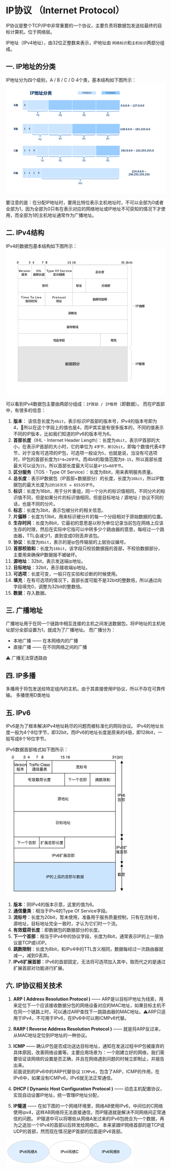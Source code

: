 # IP协议 （Internet Protocol）

IP协议是整个TCP/IP中非常重要的一个协议，主要负责将数据包发送给最终的目标计算机，位于网络层。

IP地址（IPv4地址），由32位正整数来表示，IP地址由 `网络标识`和`主机标识`两部分组成。

## 一. IP地址的分类
IP地址分为四个级别，A / B / C / D 4个类，基本结构如下图所示：
<img src="../static/img/IP地址分类.png"></img>

要注意的是：在分配IP地址时，要用比特位表示主机地址时，不可以全部为0或者全部为1，因为全部为0只有在表示对应的网络地址或IP地址不可获知的情况下才使用，而全部为1的主机地址通常作为广播地址。

## 二. IPv4结构

IPv4的数据包基本结构如下图所示：
<img src="../static/img/IPv4结构.png"></img>

可以看到IPv4数据包主要由两部分组成：`IP首部 / IP载荷`（即数据）。
而在IP首部中，有很多的信息：

1. **版本**： 该信息长度为`4bit`，表示标识IP首部的版本号，IPv4的版本号即为4，所以在这个字段上的值也是4，而IP其实是有很多版本的，不同的值表示不同的IP版本，比如我们知道的IPv6的版本号为6。
2. **首部长度**（IHL - Internet Header Length）：长度为`4bit`，表示IP首部的大小，在表示IP首部的大小时，它的单位为 `4字节，即32bit`，即每个数值代表4字节，对于没有可选项的IP包，可选项一般设为`5`，也就是说，当没有可选项时，IP包的首部长度为`5*4=20字节`。而4bit的取值范围为`0-15`，所以首部长度最大可以设为`15`，所以首部长度最大可以是`4*15=60字节`。
3. **区分服务**（TOS - Type Of Service）：长度为8bit，用来表明服务质量。
4. **总长度**：表示IP数据包（IP首部+数据部分）的长度，长度为`16bit`，所以IP数据包的最大长度为`2的16次方 = 65535字节`。
5. **标识**：长度为16bit，用于分片重组，同一个分片的标识值相同，不同分片的标识值不同，但是如果分片的标识值相同，但是目标地址 / 源地址 / 协议不同的话，也是不同的分片。
6. **标志**：长度为3bit，表示包被分片的相关信息。
7. **片偏移**：长度为13bit，用来标识被分片的每一个分段相对于原始数据的位置。
8. **生存时间**：长度为8bit，它最初的意思是以秒为单位记录当前包在网络上应该生存的时限，然后在实际中它指可以中转多少个路由器的意思，每经过一个路由器，TTL会减少1，直到变成0则丢弃该包。
9. **协议**：长度为`8bit`，表示的是ip包传输层的上层协议编号。
10. **首部校验和**：长度为`16bit`，该字段只校验数据报的首部，不校验数据部分，主要用来确保IP数据报不被破坏。
11. **源地址**：32bit，表示发送端ip地址。
12. **目标地址**：32bit，表示接收端ip地址。
13. **可选项**：长度可变，一般只在实验和诊断的时候使用。
14. **填充**：在有可选项的情况下，首部长度可能不是32bit的整数倍，所以通过向字段填充0，调整为32bit的整数倍。
15. **数据**：存入数据。

## 三. 广播地址

广播地址用于在同一个链路中相互连接的主机之间发送数据包，将IP地址的主机地址部分全部设置为1，就成为了广播地址。
而广播分为：
* 本地广播 —— 在本网络内的广播
* 直接广播 —— 在不同网络之间的广播

⚠️ 广播无法穿透路由

## 四. IP多播

多播用于将包发送给特定组内的主机，由于其直接使用IP协议，所以不存在可靠传输。
多播使用D类地址
 

## 五. IPv6 

IPv6是为了根本解决IPv4地址耗尽的问题而被标准化的网际协议。
IPv4的地址长度一般为4个8位字节，即32bit，而IPv6的地址长度是原来的4倍，即128bit，一般写成8个16位字节。

IPv6数据首部格式如下图所示：
<img src="../static/img/IPv6结构.png"></img>

1. **版本**：同IPv4的版本示意，这里的值为6。
2. **通信量类**：相当于IPv4的Type Of Service字段。
3. **流标号**：长度为20bit，暂未使用，准备用于服务质量控制，只有在流标号，源地址，目标地址完全一致时，才认为它们时一个流。
4. **有效载荷长度**：即数据包的数据部分的长度。
5. **下一个首部**：相当于IPv4中的协议字段，长度为8bit，通常表示IP的上一层协议是TCP或UDP。
6. **跳数限制**：长度为8bit，和IPv4中的TTL含义相同，数据每经过一次路由器就减一，减到0丢弃。
7. **IPv6扩展首部**：IPv6的首部固定，无法将可选项加入其中，取而代之的是通过扩展首部对功能进行扩展。


## 六. IP协议相关技术

1. **ARP ( Address Resolution Protocol )** —— ARP是以目标IP地址为线索，用来定位下一个应该接收数据分包的网络设备对应的MAC地址，如果目标主机不在同一个链路上时，可以通过ARP查找下一跳路由器的MAC地址。⚠️ARP只适用于IPv4，不可用于IPv6，在IPv6中可以用ICMPv6代替。
2. **RARP ( Reverse Address Resolution Protocol )** —— 就是将ARP反过来，从MAC地址定位到IP地址的一种协议。
3. **ICMP** —— 确认IP包是否成功送达目标地址，通知在发送过程中IP包被废弃的具体原因，改善网络设置等。主要应用场景为：一个刚建立好的网络，我们需要验证该网络的设置是否正确，并且在网络遇到问题的时候立即制止，并报告出来。         
前面说到的IPv6中的ARP代替协议 `ICMPv6`，包含了ARP，ICMP的作用，在IPv6中，如果没有ICMPv6，IPv6就无法正常通信。

4. **DHCP ( Dynamic Host Configuration Protocol )** —— 动态主机配置协议，实现自动设置IP地址，统一管理IP地址分配，
5. **IP隧道** —— 在如下图的一个网络环境里，网络AB使用IPv6，中间位的C网络使用ipv4，这样AB网络将无法直接通信，而IP隧道就是解决不同网络间正常通信的问题。
IP隧道中可以将哪些从网络A发过来的IPv6包统合为一个数据，再为之追加一个IPv4的首部以后转发给网络C。
本来紧跟IP网络首部的是TCP或UDP的首部，然而现在情况是IP首部的后面是IPv6首部。

<img src="../static/img/IP隧道.png"></img>

